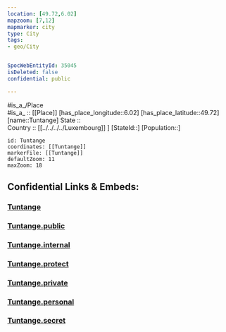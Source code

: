```yaml
---
location: [49.72,6.02] 
mapzoom: [7,12] 
mapmarker: city 
type: City
tags:
- geo/City


SpocWebEntityId: 35045
isDeleted: false
confidential: public

---
```

#is_a_/Place  
#is_a_ :: [[Place]] 
[has_place_longitude::6.02] 
[has_place_latitude::49.72] 
[name::Tuntange] 
State ::  
Country :: [[../../../../Luxembourg]] ] 
[StateId::] 
[Population::] 



```leaflet
id: Tuntange
coordinates: [[Tuntange]] 
markerFile: [[Tuntange]] 
defaultZoom: 11 
maxZoom: 18
```


## Confidential Links & Embeds: 

### [Tuntange](/_Standards/Earth/Continent/Europe/Europe~West/Luxembourg/City/Tuntange.md) 

### [Tuntange.public](/_public/Earth/Continent/Europe/Europe~West/Luxembourg/City/Tuntange.public.md) 

### [Tuntange.internal](/_internal/Earth/Continent/Europe/Europe~West/Luxembourg/City/Tuntange.internal.md) 

### [Tuntange.protect](/_protect/Earth/Continent/Europe/Europe~West/Luxembourg/City/Tuntange.protect.md) 

### [Tuntange.private](/_private/Earth/Continent/Europe/Europe~West/Luxembourg/City/Tuntange.private.md) 

### [Tuntange.personal](/_personal/Earth/Continent/Europe/Europe~West/Luxembourg/City/Tuntange.personal.md) 

### [Tuntange.secret](/_secret/Earth/Continent/Europe/Europe~West/Luxembourg/City/Tuntange.secret.md)

